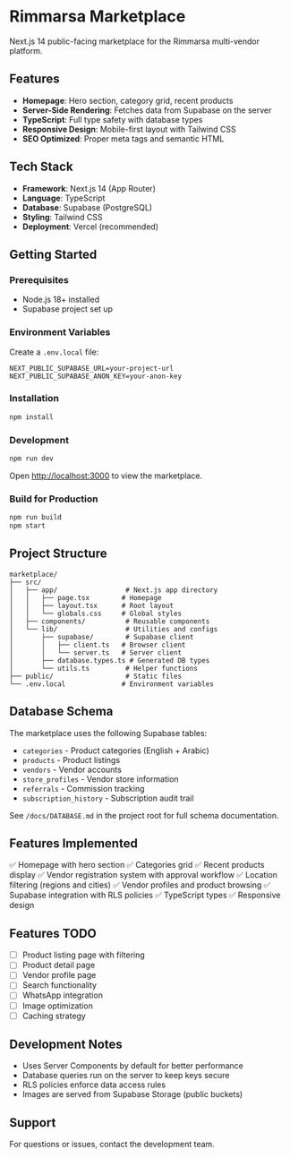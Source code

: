 # Rimmarsa Marketplace

Next.js 14 public-facing marketplace for the Rimmarsa multi-vendor platform.

## Features

- **Homepage**: Hero section, category grid, recent products
- **Server-Side Rendering**: Fetches data from Supabase on the server
- **TypeScript**: Full type safety with database types
- **Responsive Design**: Mobile-first layout with Tailwind CSS
- **SEO Optimized**: Proper meta tags and semantic HTML

## Tech Stack

- **Framework**: Next.js 14 (App Router)
- **Language**: TypeScript
- **Database**: Supabase (PostgreSQL)
- **Styling**: Tailwind CSS
- **Deployment**: Vercel (recommended)

## Getting Started

### Prerequisites

- Node.js 18+ installed
- Supabase project set up

### Environment Variables

Create a `.env.local` file:

```env
NEXT_PUBLIC_SUPABASE_URL=your-project-url
NEXT_PUBLIC_SUPABASE_ANON_KEY=your-anon-key
```

### Installation

```bash
npm install
```

### Development

```bash
npm run dev
```

Open [http://localhost:3000](http://localhost:3000) to view the marketplace.

### Build for Production

```bash
npm run build
npm start
```

## Project Structure

```
marketplace/
├── src/
│   ├── app/                 # Next.js app directory
│   │   ├── page.tsx        # Homepage
│   │   ├── layout.tsx      # Root layout
│   │   └── globals.css     # Global styles
│   ├── components/          # Reusable components
│   └── lib/                 # Utilities and configs
│       ├── supabase/        # Supabase client
│       │   ├── client.ts   # Browser client
│       │   └── server.ts   # Server client
│       ├── database.types.ts # Generated DB types
│       └── utils.ts         # Helper functions
├── public/                  # Static files
└── .env.local              # Environment variables
```

## Database Schema

The marketplace uses the following Supabase tables:

- `categories` - Product categories (English + Arabic)
- `products` - Product listings
- `vendors` - Vendor accounts
- `store_profiles` - Vendor store information
- `referrals` - Commission tracking
- `subscription_history` - Subscription audit trail

See `/docs/DATABASE.md` in the project root for full schema documentation.

## Features Implemented

✅ Homepage with hero section
✅ Categories grid
✅ Recent products display
✅ Vendor registration system with approval workflow
✅ Location filtering (regions and cities)
✅ Vendor profiles and product browsing
✅ Supabase integration with RLS policies
✅ TypeScript types
✅ Responsive design

## Features TODO

- [ ] Product listing page with filtering
- [ ] Product detail page
- [ ] Vendor profile page
- [ ] Search functionality
- [ ] WhatsApp integration
- [ ] Image optimization
- [ ] Caching strategy

## Development Notes

- Uses Server Components by default for better performance
- Database queries run on the server to keep keys secure
- RLS policies enforce data access rules
- Images are served from Supabase Storage (public buckets)

## Support

For questions or issues, contact the development team.
